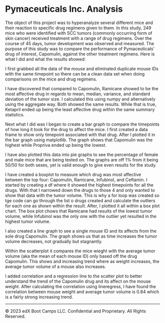# Pymaceuticals Inc. Analysis

The object of this project was to hyperanalyze several different mice and their reaction to specific drug regimens given to them. In this study, 249 mice who were identified with SCC tumors (commonly occurring form of skin cancer) received treatment with a range of drug regimens. Over the course of 45 days, tumor development was observed and measured. The purpose of this study was to compare the performance of Pymaceuticals’ drug of interest, Capomulin, against the other treatment regimens. Here is what I did and what the results showed:

I first grabbed all the data of the mouse and eliminated duplicate mouse IDs with the same timepoint so there can be a clean data set when doing comparisons on the mice and drug regimens.

I have discovered that compared to Capomulin, Ramicane showed to be the most affective drug in regards to mean, median, variance, and standard deviation of the tumor size. I calculated this using numpy and alternatively using the aggregate way. Both showed the same results. While that is true, Ketapril ended up being the least affective drug within the same summary statistics.

Next what I did was I began to create a bar graph to compare the timepoints of how long it took for the drug to affect the mice. I first created a data frame to show only timepoint associated with that drug. After I plotted it in the bar graph using matplotlib. The graph shows that Capomulin was the highest while Propriva ended up being the lowest.

I have also plotted this data into pie graphs to see the percentage of female and male mice that are being tested on. The graphs are off 1% from it being 50/50 for both sexes, yet is valid enough to give even results for the study.

I have created a boxplot to measure which drug was most affective between the top four: Capomulin, Ramicane, Infubinol, and Ceftamin. I started by creating a df where it showed the highest timepoints for all the drugs. With that I narrowed down the drugs to those 4 and only wanted to show that data with the tumor volume. This is why a for loop was created so tge code can go through the list o drugs created and calculate the outliers for each one as shown within the result. After, I plotted it all within a box plot chart. The box plot chows that Ramicane had results of the lowest tumor volume, while Infubinol was the only one with the outlier yet resulted in the highest tumor volume.

I also created a line graph to see a single mouse ID and its affects from the sole drug Capomulin. The graph shows us that as time increases the tumor volume decreases, not gradually but stagnantly.

Within the scatterplot it compares the mice wieght with the average tumor volume (aka the mean of each mouse ID) only based off the drug Capomulin. This shows and increasing trend where as weight increases, the average tumor volume of a mouse also increases.

I added correlation and a regression line to the scatter plot to better understand the trend of the Capomulin drug and its affect on the mouse weight. After calculating the correlation using lineregress, I have found the correlation between mouse weight and average tumor volume is 0.84 which is a fairly strong increasing trend. 


        
---

© 2023 edX Boot Camps LLC. Confidential and Proprietary. All Rights Reserved.
